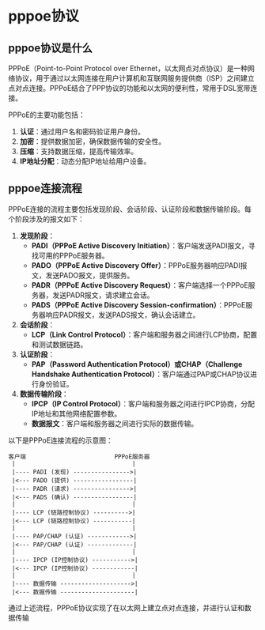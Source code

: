 # pppoe协议

## pppoe协议是什么

PPPoE（Point-to-Point Protocol over Ethernet，以太网点对点协议）是一种网络协议，用于通过以太网连接在用户计算机和互联网服务提供商（ISP）之间建立点对点连接。PPPoE结合了PPP协议的功能和以太网的便利性，常用于DSL宽带连接。

PPPoE的主要功能包括：

1. **认证**：通过用户名和密码验证用户身份。
2. **加密**：提供数据加密，确保数据传输的安全性。
3. **压缩**：支持数据压缩，提高传输效率。
4. **IP地址分配**：动态分配IP地址给用户设备。

## pppoe连接流程

PPPoE连接的流程主要包括发现阶段、会话阶段、认证阶段和数据传输阶段。每个阶段涉及的报文如下：

1. **发现阶段**：
   - **PADI（PPPoE Active Discovery Initiation）**：客户端发送PADI报文，寻找可用的PPPoE服务器。
   - **PADO（PPPoE Active Discovery Offer）**：PPPoE服务器响应PADI报文，发送PADO报文，提供服务。
   - **PADR（PPPoE Active Discovery Request）**：客户端选择一个PPPoE服务器，发送PADR报文，请求建立会话。
   - **PADS（PPPoE Active Discovery Session-confirmation）**：PPPoE服务器响应PADR报文，发送PADS报文，确认会话建立。
2. **会话阶段**：
   - **LCP（Link Control Protocol）**：客户端和服务器之间进行LCP协商，配置和测试数据链路。
3. **认证阶段**：
   - **PAP（Password Authentication Protocol）或CHAP（Challenge Handshake Authentication Protocol）**：客户端通过PAP或CHAP协议进行身份验证。
4. **数据传输阶段**：
   - **IPCP（IP Control Protocol）**：客户端和服务器之间进行IPCP协商，分配IP地址和其他网络配置参数。
   - **数据报文**：客户端和服务器之间进行实际的数据传输。

以下是PPPoE连接流程的示意图：

```shell
客户端             			PPPoE服务器
 |                 				   |
 |---- PADI (发现) ---------------->|
 |<--- PADO (提供) -----------------|
 |---- PADR (请求) ---------------->|
 |<--- PADS (确认) -----------------|
 |                 				   |
 |---- LCP (链路控制协议) ---------->|
 |<--- LCP (链路控制协议) -----------|
 |                 				   |
 |---- PAP/CHAP (认证) ------------>|
 |<--- PAP/CHAP (认证) -------------|
 |                 				   |
 |---- IPCP (IP控制协议) ----------->|
 |<--- IPCP (IP控制协议) ------------|
 |                 				   |
 |---- 数据传输 -------------------->|
 |<--- 数据传输 ---------------------|
```

通过上述流程，PPPoE协议实现了在以太网上建立点对点连接，并进行认证和数据传输
